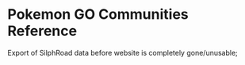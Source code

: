# Pokemon GO Communities Reference
Export of SilphRoad data before website is completely gone/unusable;  
